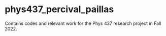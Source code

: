 # phys437_percival_paillas
Contains codes and relevant work for the Phys 437 research project in Fall 2022.
